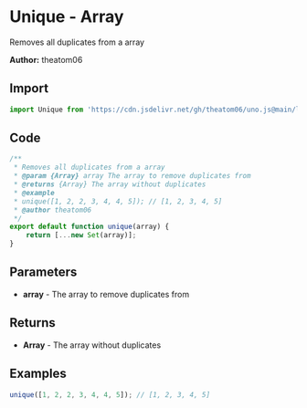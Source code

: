 # Unique - Array
Removes all duplicates from a array

**Author:** theatom06

## Import 

```js
import Unique from 'https://cdn.jsdelivr.net/gh/theatom06/uno.js@main/lib/Array/Unique';
```

## Code
```js
/**
 * Removes all duplicates from a array
 * @param {Array} array The array to remove duplicates from
 * @returns {Array} The array without duplicates
 * @example
 * unique([1, 2, 2, 3, 4, 4, 5]); // [1, 2, 3, 4, 5]
 * @author theatom06
 */
export default function unique(array) {
    return [...new Set(array)];
}
```

## Parameters
* **array** - The array to remove duplicates from


## Returns
* **Array** - The array without duplicates


## Examples
```js
unique([1, 2, 2, 3, 4, 4, 5]); // [1, 2, 3, 4, 5]

```
